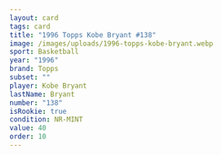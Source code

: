 ```yaml
---
layout: card
tags: card
title: "1996 Topps Kobe Bryant #138"
image: /images/uploads/1996-topps-kobe-bryant.webp
sport: Basketball
year: "1996"
brand: Topps
subset: ""
player: Kobe Bryant
lastName: Bryant
number: "138"
isRookie: true
condition: NR-MINT
value: 40
order: 10
---
```

